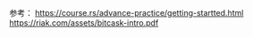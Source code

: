 参考：  https://course.rs/advance-practice/getting-startted.html
        https://riak.com/assets/bitcask-intro.pdf
